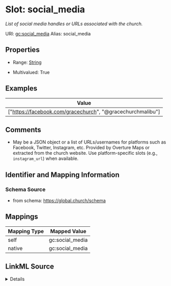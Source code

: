 

# Slot: social_media 


_List of social media handles or URLs associated with the church._





URI: [gc:social_media](https://global.church/schema/social_media)
Alias: social_media

<!-- no inheritance hierarchy -->







## Properties

* Range: [String](String.md)

* Multivalued: True





## Examples

| Value |
| --- |
| ["https://facebook.com/gracechurch", "@gracechurchmalibu"] |

## Comments

* May be a JSON object or a list of URLs/usernames for platforms such as Facebook, Twitter, Instagram, etc.
Provided by Overture Maps or extracted from the church website.
Use platform-specific slots (e.g., `instagram_url`) when available.


## Identifier and Mapping Information






### Schema Source


* from schema: https://global.church/schema




## Mappings

| Mapping Type | Mapped Value |
| ---  | ---  |
| self | gc:social_media |
| native | gc:social_media |




## LinkML Source

<details>
```yaml
name: social_media
description: List of social media handles or URLs associated with the church.
comments:
- 'May be a JSON object or a list of URLs/usernames for platforms such as Facebook,
  Twitter, Instagram, etc.

  Provided by Overture Maps or extracted from the church website.

  Use platform-specific slots (e.g., `instagram_url`) when available.

  '
examples:
- value: '["https://facebook.com/gracechurch", "@gracechurchmalibu"]'
  description: Facebook URL and Twitter handle as a JSON array string.
in_subset:
- public
- overture
- enrichment
from_schema: https://global.church/schema
rank: 1000
alias: social_media
range: string
multivalued: true

```
</details>